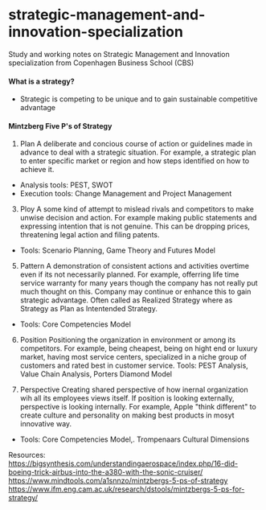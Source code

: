 # strategic-management-and-innovation-specialization
Study and working notes on Strategic Management and Innovation specialization from Copenhagen Business School (CBS)

#### What is a strategy?
- Strategic is competing to be unique and to gain sustainable competitive advantage

#### Mintzberg Five P's of Strategy
1. Plan
A deliberate and concious course of action or guidelines made in advance to deal with a strategic situation. For example, a strategic plan to enter specific market or region and how steps identified on how to achieve it.
- Analysis tools: PEST, SWOT
- Execution tools: Change Management and Project Management

3. Ploy
A some kind of attempt to mislead rivals and competitors to make unwise decision and action. For example making public statements and expressing intention that is not genuine. This can be dropping prices, threatening legal action and filing patents.
- Tools: Scenario Planning, Game Theory and Futures Model

5. Pattern
A demonstration of consistent actions and activities overtime even if its not necessarily planned. For example, offerring life time service warranty for many years though the company has not really put much thought on this. Company may continue or enhance this to gain strategic advantage. Often called as Realized Strategy where as Strategy as Plan as Intentended Strategy.
- Tools: Core Competencies Model

6. Position
Positioning the organization in environment or among its competitors. For example, being cheapest, being on hight end or luxury market, having most service centers, specialized in a niche group of customers and rated best in customer service.
Tools: PEST Analysis, Value Chain Analysis, Porters Diamond Model

8. Perspective
Creating shared perspective of how inernal organization wih all its employees views itself.  If position is looking externally, perspective is looking internally. For example, Apple "think different" to create culture and personality on making best products in mosyt innovative way.
- Tools: Core Competencies Model,. Trompenaars Cultural Dimensions

Resources:
https://bigsynthesis.com/understandingaerospace/index.php/16-did-boeing-trick-airbus-into-the-a380-with-the-sonic-cruiser/
https://www.mindtools.com/a1snnzo/mintzbergs-5-ps-of-strategy
https://www.ifm.eng.cam.ac.uk/research/dstools/mintzbergs-5-ps-for-strategy/
